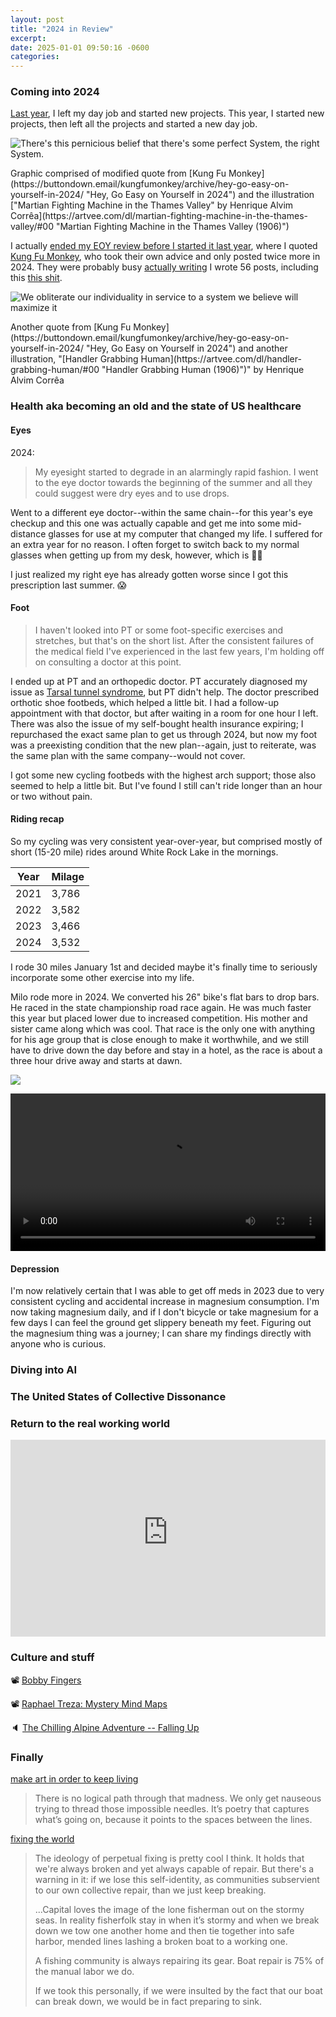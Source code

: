 ```yaml
---
layout: post
title: "2024 in Review"
excerpt: 
date: 2025-01-01 09:50:16 -0600
categories: 
---
```


### Coming into 2024

[Last year](/2024/01/06/2023-in-review/), I left my day job and started new projects. This year, I started new projects, then left all the projects and started a new day job.

![](/assets/2025/01/system.png "There's this pernicious belief that there's some perfect System, the right System.")
<p class="caption" markdown="1">Graphic comprised of modified quote from [Kung Fu Monkey](https://buttondown.email/kungfumonkey/archive/hey-go-easy-on-yourself-in-2024/ "Hey, Go Easy on Yourself in 2024") and the illustration ["Martian Fighting Machine in the Thames Valley" by Henrique Alvim Corrêa](https://artvee.com/dl/martian-fighting-machine-in-the-thames-valley/#00 "Martian Fighting Machine in the Thames Valley (1906)")
</p>

I actually [ended my EOY review before I started it last year](/2024/01/03/2023-in-review-postscript/), where I quoted [Kung Fu Monkey](https://buttondown.email/kungfumonkey/archive/hey-go-easy-on-yourself-in-2024/ "Hey, Go Easy on Yourself in 2024"), who took their own advice and only posted twice more in 2024. They were probably busy [actually writing](https://en.wikipedia.org/wiki/John_Rogers_(writer)) I wrote 56 posts, including this [this shit](/2024/10/28/the-trouble-with-tools/ "This already sounds like a mess, and it is").

![](/assets/2025/01/obliterate-our-individuality.png "We obliterate our individuality in service to a system we believe will maximize it")
<p class="caption" markdown="1">Another quote from [Kung Fu Monkey](https://buttondown.email/kungfumonkey/archive/hey-go-easy-on-yourself-in-2024/ "Hey, Go Easy on Yourself in 2024") and another illustration, "[Handler Grabbing Human](https://artvee.com/dl/handler-grabbing-human/#00 "Handler Grabbing Human (1906)")" by Henrique Alvim Corrêa
</p>

### Health aka becoming an old and the state of US healthcare

#### Eyes

2024:

> My eyesight started to degrade in an alarmingly rapid fashion. I went to the eye doctor towards the beginning of the summer and all they could suggest were dry eyes and to use drops.

Went to a different eye doctor--within the same chain--for this year's eye checkup and this one was actually capable and get me into some mid-distance glasses for use at my computer that changed my life. I suffered for an extra year for no reason. I often forget to switch back to my normal glasses when getting up from my desk, however, which is 😵‍💫

I just realized my right eye has already gotten worse since I got this prescription last summer. 😱

#### Foot

> I haven't looked into PT or some foot-specific exercises and stretches, but that's on the short list. After the consistent failures of the medical field I've experienced in the last few years, I'm holding off on consulting a doctor at this point. 

I ended up at PT and an orthopedic doctor. PT accurately diagnosed my issue as [Tarsal tunnel syndrome](https://en.wikipedia.org/wiki/Tarsal_tunnel_syndrome), but PT didn't help. The doctor prescribed orthotic shoe footbeds, which helped a little bit. I had a follow-up appointment with that doctor, but after waiting in a room for one hour I left. There was also the issue of my self-bought health insurance expiring; I repurchased the exact same plan to get us through 2024, but now my foot was a preexisting condition that the new plan--again, just to reiterate, was the same plan with the same company--would not cover.

I got some new cycling footbeds with the highest arch support; those also seemed to help a little bit. But I've found I still can't ride longer than an hour or two without pain.

#### Riding recap

So my cycling was very consistent year-over-year, but comprised mostly of short (15-20 mile) rides around White Rock Lake in the mornings.

| Year | Milage |
| ---- | ------ |
| 2021 | 3,786  |
| 2022 | 3,582  |
| 2023 | 3,466  |
| 2024 | 3,532  |

I rode 30 miles January 1st and decided maybe it's finally time to seriously incorporate some other exercise into my life.

Milo rode more in 2024. We converted his 26" bike's flat bars to drop bars. He raced in the state championship road race again. He was much faster this year but placed lower due to increased competition. His mother and sister came along which was cool. That race is the only one with anything for his age group that is close enough to make it worthwhile, and we still have to drive down the day before and stay in a hotel, as the race is about a three hour drive away and starts at dawn.

![](/assets/2025/01/milo-race.JPG)

<video width="100%" controls>
  <source src="/assets/2025/01/milo-race-finish.mp4" type="video/mp4">
</video>

#### Depression

I'm now relatively certain that I was able to get off meds in 2023 due to very consistent cycling and accidental increase in magnesium consumption. I'm now taking magnesium daily, and if I don't bicycle or take magnesium for a few days I can feel the ground get slippery beneath my feet. Figuring out the magnesium thing was a journey; I can share my findings directly with anyone who is curious.

### Diving into AI



### The United States of Collective Dissonance



### Return to the real working world

<iframe width="100%" height="315" src="https://www.youtube-nocookie.com/embed/LsVgxGj925k?si=3JGpWZ4Cooe2diog" title="YouTube video player" frameborder="0" allow="accelerometer; autoplay; clipboard-write; encrypted-media; gyroscope; picture-in-picture; web-share" referrerpolicy="strict-origin-when-cross-origin" allowfullscreen></iframe>

### Culture and stuff

📽️ [Bobby Fingers](https://www.youtube.com/)

📽️ [Raphael Treza: Mystery Mind Maps](https://youtu.be/bbVPzSGQ2Xg)

🔈 [The Chilling Alpine Adventure -- Falling Up](https://fallingup.bandcamp.com/album/the-chilling-alpine-adventure)

### Finally

[make art in order to keep living](https://write.as/malena/make-art-in-order-to-keep-living)

> There is no logical path through that madness. We only get nauseous trying to thread those impossible needles. It’s poetry that captures what’s going on, because it points to the spaces between the lines.

[fixing the world](https://write.as/malena/nov-8-2024-fixing-the-world)

> The ideology of perpetual fixing is pretty cool I think. It holds that we're always broken and yet always capable of repair. But there's a warning in it: if we lose this self-identity, as communities subservient to our own collective repair, than we just keep breaking.
>
> ...Capital loves the image of the lone fisherman out on the stormy seas. In reality fisherfolk stay in when it’s stormy and when we break down we tow one another home and then tie together into safe harbor, mended lines lashing a broken boat to a working one.
> 
> A fishing community is always repairing its gear. Boat repair is 75% of the manual labor we do.
>
> If we took this personally, if we were insulted by the fact that our boat can break down, we would be in fact preparing to sink.
